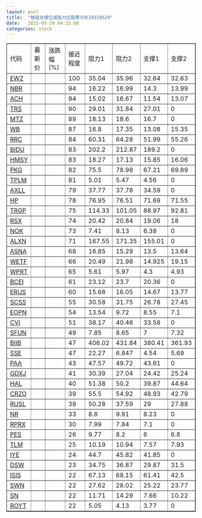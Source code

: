 ```yaml
---
layout: post
title:  "触碰支撑位或阻力位股票分析20150529"
date:   2015-05-29 04:32:00
categories: stock
---
```

<script type="text/javascript">
var stockList = []
stockList.push('gb_ewz');
stockList.push('gb_nbr');
stockList.push('gb_ach');
stockList.push('gb_trs');
stockList.push('gb_mtz');
stockList.push('gb_wb');
stockList.push('gb_rrc');
stockList.push('gb_bidu');
stockList.push('gb_hmsy');
stockList.push('gb_pkg');
stockList.push('gb_tplm');
stockList.push('gb_axll');
stockList.push('gb_hp');
stockList.push('gb_trgp');
stockList.push('gb_rsx');
stockList.push('gb_nok');
stockList.push('gb_alxn');
stockList.push('gb_asna');
stockList.push('gb_wetf');
stockList.push('gb_wprt');
stockList.push('gb_bcei');
stockList.push('gb_erus');
stockList.push('gb_scss');
stockList.push('gb_eopn');
stockList.push('gb_cvi');
stockList.push('gb_sfun');
stockList.push('gb_biib');
stockList.push('gb_sse');
stockList.push('gb_paa');
stockList.push('gb_gdxj');
stockList.push('gb_hal');
stockList.push('gb_crzo');
stockList.push('gb_rusl');
stockList.push('gb_nr');
stockList.push('gb_rprx');
stockList.push('gb_pes');
stockList.push('gb_tlm');
stockList.push('gb_iye');
stockList.push('gb_dsw');
stockList.push('gb_isis');
stockList.push('gb_swn');
stockList.push('gb_sn');
stockList.push('gb_royt');
</script>
<table border="1">
 <tr>
 <td>代码</td>
 <td>最新价</td>
 <td>涨跌幅(%)</td>
 <td>接近程度</td>
 <td>阻力1</td>
 <td>阻力2</td>
 <td>支撑1</td>
 <td>支撑2</td>
</tr>
  <tr id="ewz" class="green">
  <td><a href="http://stock.finance.sina.com.cn/usstock/quotes/EWZ.html" target="_blank">EWZ</a></td><td></td><td></td><td>100</td><td>35.04</td><td>35.96</td><td>32.64</td><td>32.63</td></tr>
  <tr id="nbr" class="green">
  <td><a href="http://stock.finance.sina.com.cn/usstock/quotes/NBR.html" target="_blank">NBR</a></td><td></td><td></td><td>94</td><td>16.22</td><td>16.99</td><td>14.3</td><td>13.99</td></tr>
  <tr id="ach" class="red">
  <td><a href="http://stock.finance.sina.com.cn/usstock/quotes/ACH.html" target="_blank">ACH</a></td><td></td><td></td><td>94</td><td>15.02</td><td>16.67</td><td>11.54</td><td>13.07</td></tr>
  <tr id="trs" class="red">
  <td><a href="http://stock.finance.sina.com.cn/usstock/quotes/TRS.html" target="_blank">TRS</a></td><td></td><td></td><td>90</td><td>29.01</td><td>31.84</td><td>27.01</td><td>0</td></tr>
  <tr id="mtz" class="red">
  <td><a href="http://stock.finance.sina.com.cn/usstock/quotes/MTZ.html" target="_blank">MTZ</a></td><td></td><td></td><td>89</td><td>18.13</td><td>18.6</td><td>16.7</td><td>0</td></tr>
  <tr id="wb" class="green">
  <td><a href="http://stock.finance.sina.com.cn/usstock/quotes/WB.html" target="_blank">WB</a></td><td></td><td></td><td>87</td><td>16.8</td><td>17.35</td><td>13.08</td><td>15.35</td></tr>
  <tr id="rrc" class="green">
  <td><a href="http://stock.finance.sina.com.cn/usstock/quotes/RRC.html" target="_blank">RRC</a></td><td></td><td></td><td>84</td><td>60.31</td><td>64.28</td><td>51.99</td><td>55.26</td></tr>
  <tr id="bidu" class="red">
  <td><a href="http://stock.finance.sina.com.cn/usstock/quotes/BIDU.html" target="_blank">BIDU</a></td><td></td><td></td><td>83</td><td>202.2</td><td>212.87</td><td>189.2</td><td>0</td></tr>
  <tr id="hmsy" class="red">
  <td><a href="http://stock.finance.sina.com.cn/usstock/quotes/HMSY.html" target="_blank">HMSY</a></td><td></td><td></td><td>83</td><td>18.27</td><td>17.13</td><td>15.85</td><td>16.06</td></tr>
  <tr id="pkg" class="green">
  <td><a href="http://stock.finance.sina.com.cn/usstock/quotes/PKG.html" target="_blank">PKG</a></td><td></td><td></td><td>82</td><td>75.5</td><td>78.98</td><td>67.21</td><td>69.89</td></tr>
  <tr id="tplm" class="red">
  <td><a href="http://stock.finance.sina.com.cn/usstock/quotes/TPLM.html" target="_blank">TPLM</a></td><td></td><td></td><td>81</td><td>5.01</td><td>5.47</td><td>4.56</td><td>0</td></tr>
  <tr id="axll" class="red">
  <td><a href="http://stock.finance.sina.com.cn/usstock/quotes/AXLL.html" target="_blank">AXLL</a></td><td></td><td></td><td>79</td><td>37.77</td><td>37.78</td><td>34.59</td><td>0</td></tr>
  <tr id="hp" class="green">
  <td><a href="http://stock.finance.sina.com.cn/usstock/quotes/HP.html" target="_blank">HP</a></td><td></td><td></td><td>78</td><td>76.95</td><td>76.51</td><td>71.69</td><td>71.55</td></tr>
  <tr id="trgp" class="green">
  <td><a href="http://stock.finance.sina.com.cn/usstock/quotes/TRGP.html" target="_blank">TRGP</a></td><td></td><td></td><td>75</td><td>114.33</td><td>101.05</td><td>88.97</td><td>92.81</td></tr>
  <tr id="rsx" class="green">
  <td><a href="http://stock.finance.sina.com.cn/usstock/quotes/RSX.html" target="_blank">RSX</a></td><td></td><td></td><td>74</td><td>20.42</td><td>20.84</td><td>19.06</td><td>18</td></tr>
  <tr id="nok" class="red">
  <td><a href="http://stock.finance.sina.com.cn/usstock/quotes/NOK.html" target="_blank">NOK</a></td><td></td><td></td><td>73</td><td>7.41</td><td>8.13</td><td>6.38</td><td>0</td></tr>
  <tr id="alxn" class="red">
  <td><a href="http://stock.finance.sina.com.cn/usstock/quotes/ALXN.html" target="_blank">ALXN</a></td><td></td><td></td><td>71</td><td>167.55</td><td>171.35</td><td>155.01</td><td>0</td></tr>
  <tr id="asna" class="red">
  <td><a href="http://stock.finance.sina.com.cn/usstock/quotes/ASNA.html" target="_blank">ASNA</a></td><td></td><td></td><td>68</td><td>16.85</td><td>15.29</td><td>13.5</td><td>13.64</td></tr>
  <tr id="wetf" class="red">
  <td><a href="http://stock.finance.sina.com.cn/usstock/quotes/WETF.html" target="_blank">WETF</a></td><td></td><td></td><td>66</td><td>20.49</td><td>21.98</td><td>14.925</td><td>19.15</td></tr>
  <tr id="wprt" class="red">
  <td><a href="http://stock.finance.sina.com.cn/usstock/quotes/WPRT.html" target="_blank">WPRT</a></td><td></td><td></td><td>65</td><td>5.61</td><td>5.97</td><td>4.3</td><td>4.93</td></tr>
  <tr id="bcei" class="green">
  <td><a href="http://stock.finance.sina.com.cn/usstock/quotes/BCEI.html" target="_blank">BCEI</a></td><td></td><td></td><td>61</td><td>23.12</td><td>23.7</td><td>20.36</td><td>0</td></tr>
  <tr id="erus" class="green">
  <td><a href="http://stock.finance.sina.com.cn/usstock/quotes/ERUS.html" target="_blank">ERUS</a></td><td></td><td></td><td>60</td><td>15.68</td><td>16.05</td><td>14.67</td><td>13.77</td></tr>
  <tr id="scss" class="green">
  <td><a href="http://stock.finance.sina.com.cn/usstock/quotes/SCSS.html" target="_blank">SCSS</a></td><td></td><td></td><td>55</td><td>30.58</td><td>31.75</td><td>26.78</td><td>27.45</td></tr>
  <tr id="eopn" class="green">
  <td><a href="http://stock.finance.sina.com.cn/usstock/quotes/EOPN.html" target="_blank">EOPN</a></td><td></td><td></td><td>54</td><td>13.54</td><td>9.72</td><td>8.55</td><td>7.1</td></tr>
  <tr id="cvi" class="green">
  <td><a href="http://stock.finance.sina.com.cn/usstock/quotes/CVI.html" target="_blank">CVI</a></td><td></td><td></td><td>51</td><td>38.17</td><td>40.46</td><td>33.58</td><td>0</td></tr>
  <tr id="sfun" class="red">
  <td><a href="http://stock.finance.sina.com.cn/usstock/quotes/SFUN.html" target="_blank">SFUN</a></td><td></td><td></td><td>49</td><td>7.85</td><td>8.65</td><td>7</td><td>7.32</td></tr>
  <tr id="biib" class="red">
  <td><a href="http://stock.finance.sina.com.cn/usstock/quotes/BIIB.html" target="_blank">BIIB</a></td><td></td><td></td><td>47</td><td>406.02</td><td>431.84</td><td>380.41</td><td>361.93</td></tr>
  <tr id="sse" class="green">
  <td><a href="http://stock.finance.sina.com.cn/usstock/quotes/SSE.html" target="_blank">SSE</a></td><td></td><td></td><td>47</td><td>22.27</td><td>6.847</td><td>4.54</td><td>5.69</td></tr>
  <tr id="paa" class="red">
  <td><a href="http://stock.finance.sina.com.cn/usstock/quotes/PAA.html" target="_blank">PAA</a></td><td></td><td></td><td>43</td><td>47.57</td><td>49.72</td><td>43.61</td><td>0</td></tr>
  <tr id="gdxj" class="green">
  <td><a href="http://stock.finance.sina.com.cn/usstock/quotes/GDXJ.html" target="_blank">GDXJ</a></td><td></td><td></td><td>41</td><td>30.39</td><td>27.04</td><td>24.42</td><td>25.24</td></tr>
  <tr id="hal" class="green">
  <td><a href="http://stock.finance.sina.com.cn/usstock/quotes/HAL.html" target="_blank">HAL</a></td><td></td><td></td><td>40</td><td>51.38</td><td>50.2</td><td>39.87</td><td>44.64</td></tr>
  <tr id="crzo" class="green">
  <td><a href="http://stock.finance.sina.com.cn/usstock/quotes/CRZO.html" target="_blank">CRZO</a></td><td></td><td></td><td>39</td><td>55.5</td><td>54.92</td><td>48.93</td><td>42.79</td></tr>
  <tr id="rusl" class="green">
  <td><a href="http://stock.finance.sina.com.cn/usstock/quotes/RUSL.html" target="_blank">RUSL</a></td><td></td><td></td><td>38</td><td>50.28</td><td>37.59</td><td>29</td><td>27.88</td></tr>
  <tr id="nr" class="red">
  <td><a href="http://stock.finance.sina.com.cn/usstock/quotes/NR.html" target="_blank">NR</a></td><td></td><td></td><td>33</td><td>8.8</td><td>9.91</td><td>8.23</td><td>0</td></tr>
  <tr id="rprx" class="green">
  <td><a href="http://stock.finance.sina.com.cn/usstock/quotes/RPRX.html" target="_blank">RPRX</a></td><td></td><td></td><td>30</td><td>7.99</td><td>7.84</td><td>7.1</td><td>0</td></tr>
  <tr id="pes" class="green">
  <td><a href="http://stock.finance.sina.com.cn/usstock/quotes/PES.html" target="_blank">PES</a></td><td></td><td></td><td>26</td><td>9.77</td><td>8.2</td><td>6</td><td>6.8</td></tr>
  <tr id="tlm" class="green">
  <td><a href="http://stock.finance.sina.com.cn/usstock/quotes/TLM.html" target="_blank">TLM</a></td><td></td><td></td><td>25</td><td>10.19</td><td>10.94</td><td>7.57</td><td>7.93</td></tr>
  <tr id="iye" class="red">
  <td><a href="http://stock.finance.sina.com.cn/usstock/quotes/IYE.html" target="_blank">IYE</a></td><td></td><td></td><td>24</td><td>44.7</td><td>45.82</td><td>41.85</td><td>0</td></tr>
  <tr id="dsw" class="green">
  <td><a href="http://stock.finance.sina.com.cn/usstock/quotes/DSW.html" target="_blank">DSW</a></td><td></td><td></td><td>23</td><td>34.75</td><td>36.87</td><td>29.87</td><td>31.5</td></tr>
  <tr id="isis" class="red">
  <td><a href="http://stock.finance.sina.com.cn/usstock/quotes/ISIS.html" target="_blank">ISIS</a></td><td></td><td></td><td>22</td><td>67.13</td><td>68.15</td><td>61.41</td><td>42.5</td></tr>
  <tr id="swn" class="green">
  <td><a href="http://stock.finance.sina.com.cn/usstock/quotes/SWN.html" target="_blank">SWN</a></td><td></td><td></td><td>22</td><td>27.62</td><td>28.02</td><td>25.22</td><td>23.77</td></tr>
  <tr id="sn" class="green">
  <td><a href="http://stock.finance.sina.com.cn/usstock/quotes/SN.html" target="_blank">SN</a></td><td></td><td></td><td>22</td><td>11.71</td><td>14.29</td><td>7.66</td><td>10.22</td></tr>
  <tr id="royt" class="green">
  <td><a href="http://stock.finance.sina.com.cn/usstock/quotes/ROYT.html" target="_blank">ROYT</a></td><td></td><td></td><td>22</td><td>5.05</td><td>4.13</td><td>3.77</td><td>0</td></tr>
</table>
